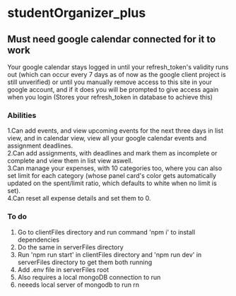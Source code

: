 # studentOrganizer_plus

## Must need google calendar connected for it to work
Your google calendar stays logged in until your refresh_token's validity runs out (which can occur every 7 days as of now as the google client project is still unverified) or until you manually remove access to this site in your google account, and if it does you will be prompted to give access again when you login
(Stores your refresh_token in database to achieve this)

### Abilities

1.Can add events, and view upcoming events for the next three days in list view, and in calendar view, view all your google calendar events and assignment deadlines. <br />
2.Can add assignments, with deadlines and mark them as incomplete or complete and view them in list view aswell. <br />
3.Can manage your expenses, with 10 categories too, where you can also set limit for each category (whose panel card's color gets automatically updated on the spent/limit ratio, which defaults to white when no limit is set). <br />
4.Can reset all expense details and set them to 0.

### To do
1. Go to clientFiles directory and run command 'npm i' to install dependencies
2. Do the same in serverFiles directory
3. Run 'npm run start' in clientFiles directory and 'npm run dev' in serverFiles directory to get them both running
4. Add .env file in serverFiles root
5. Also requires a local mongoDB connection to run
6. neeeds local server of mongodb to run rn

